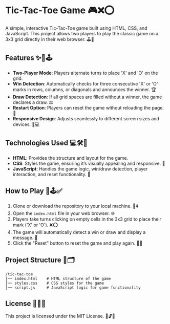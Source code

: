 # Tic-Tac-Toe Game 🎮❌⭕

A simple, interactive Tic-Tac-Toe game built using HTML, CSS, and JavaScript. This project allows two players to play the classic game on a 3x3 grid directly in their web browser. 🕹️🎉

## Features ✨🎯🕹️

- **Two-Player Mode**: Players alternate turns to place 'X' and 'O' on the grid.
- **Win Detection**: Automatically checks for three consecutive 'X' or 'O' marks in rows, columns, or diagonals and announces the winner. 🏆
- **Draw Detection**: If all grid spaces are filled without a winner, the game declares a draw. ⚖️
- **Restart Option**: Players can reset the game without reloading the page. 🔄
- **Responsive Design**: Adjusts seamlessly to different screen sizes and devices. 📱💻

## Technologies Used 💻🛠️🎨

- **HTML**: Provides the structure and layout for the game.
- **CSS**: Styles the game, ensuring it’s visually appealing and responsive. 🎨
- **JavaScript**: Handles the game logic, win/draw detection, player interaction, and reset functionality. 🔢

## How to Play 🎲🕹️✅

1. Clone or download the repository to your local machine. 📂⬇️
2. Open the `index.html` file in your web browser. 🌐
3. Players take turns clicking on empty cells in the 3x3 grid to place their mark ('X' or 'O'). ❌⭕
4. The game will automatically detect a win or draw and display a message. 🏁
5. Click the "Reset" button to reset the game and play again. 🔄🎉

## Project Structure 📁🗂️

```
/tic-tac-toe
│── index.html    # HTML structure of the game
│── styles.css    # CSS styles for the game
│── script.js     # JavaScript logic for game functionality
```

## License 📜✅🔏
This project is licensed under the MIT License. 🎉🔓📝


